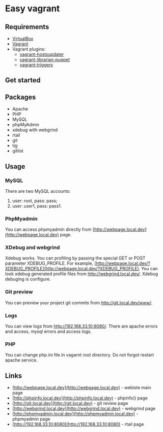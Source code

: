 # Easy vagrant

## Requirements

- [VirtualBox](https://www.virtualbox.org/)
- [Vagrant](https://www.vagrantup.com/downloads.html)
- Vagrant plugins:
  - [vagrant-hostsupdater](https://github.com/cogitatio/vagrant-hostsupdater€)
  - [vagrant-librarian-puppet](https://github.com/mhahn/vagrant-librarian-puppet)
  - [vagrant-triggers](https://github.com/emyl/vagrant-triggers)

## Get started

## Packages

- Apache
- PHP
- MySQL
- phpMyAdmin
- xdebug with webgrind
- rtail
- git
- tig
- gitlist

## Usage

### MySQL

There are two MySQL accounts:
1. user: root, pass: pass;
2. user: user1, pass: pass1.

### PhpMyadmin

You can access phpmyadmin directly from [http://webpage.local.dev](http://webpage.local.dev) page.

### XDebug and webgrind

Xdebug works. 
You can profiling by passing the special GET or POST parameter XDEBUG_PROFILE. For example, [http://webpage.local.dev/?XDEBUG_PROFILE](http://webpage.local.dev/?XDEBUG_PROFILE). You can look xdebug generated profile files from http://webgrind.local.dev/.
Xdebug debuging is configure.

### Git preview

You can preview your project git commits from http://git.local.dev/www/.

### Logs

You can view logs from http://192.168.33.10:8080/. There are apache errors and access, mysql errors and access logs. 

### PHP

You can change php.ini file in vagarnt root directory. Do not forgot restart apache service.

## Links

- [http://webpage.local.dev](http://webpage.local.dev) - webiste main page
- [http://phpinfo.local.dev](http://phpinfo.local.dev) - phpinfo() page
- [http://git.local.dev](http://git.local.dev) - git review page
- [http://webgrind.local.dev](http://webgrind.local.dev) - webgrind page
- [http://phpmyadmin.local.dev](http://phpmyadmin.local.dev) - phpmyadmin page
- [http://192.168.33.10:8080](http://192.168.33.10:8080) - rtail page
